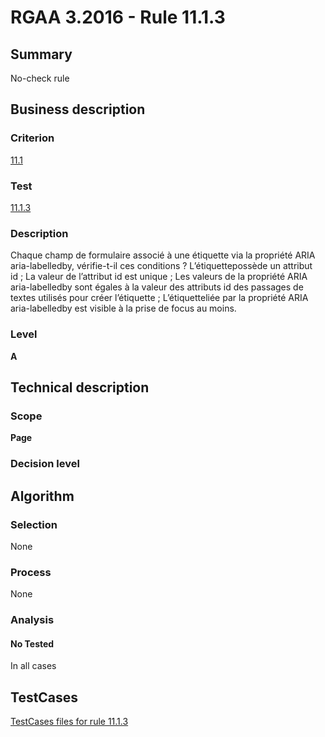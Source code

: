 # RGAA 3.2016 - Rule 11.1.3

## Summary
No-check rule


## Business description

### Criterion
[11.1](http://references.modernisation.gouv.fr/rgaa-accessibilite/criteres.html#crit-11-1)

### Test
[11.1.3](http://references.modernisation.gouv.fr/rgaa-accessibilite/criteres.html#test-11-1-3)

### Description
Chaque champ de formulaire associé à une étiquette via la propriété ARIA aria-labelledby, vérifie-t-il ces conditions ? L’étiquettepossède un attribut id ; La valeur de l’attribut id est unique ; Les valeurs de la propriété ARIA aria-labelledby sont égales à la valeur des attributs id des passages de textes utilisés pour créer l’étiquette ; L’étiquetteliée par la propriété ARIA aria-labelledby est visible à la prise de focus au moins.

### Level
**A**


## Technical description

### Scope
**Page**

### Decision level


## Algorithm

### Selection
None

### Process
None

### Analysis

#### No Tested
In all cases


##  TestCases

[TestCases files for rule 11.1.3](https://github.com/Asqatasun/Asqatasun/tree/RGAA_3.2016/rules/rules-rgaa3.2016/src/test/resources/testcases/rgaa32016/Rgaa32016Rule110103/)


